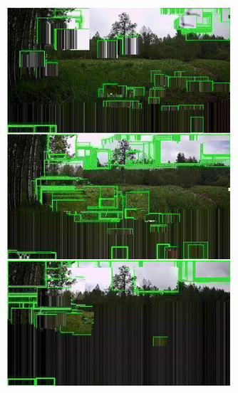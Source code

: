 ![20200606-110853-113858](in/20200606/20200606-110853-113858_0_.jpg)
![20200606-113903-120908](in/20200606/20200606-113903-120908_0_.jpg)
![20200606-120913-123918](in/20200606/20200606-120913-123918_0_.jpg)
